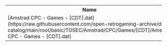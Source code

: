 <table>
<tr><th>Name</th><th>Size</th></tr>
<tr><td>[Amstrad CPC - Games - [CDT].dat](https://raw.githubusercontent.com/open-retrogaming-archive/dat-catalog/main/root/basic/TOSEC/Amstrad/CPC/Games/[CDT]/Amstrad CPC - Games - [CDT].dat)</td><td>16638</td></tr>
</table>
